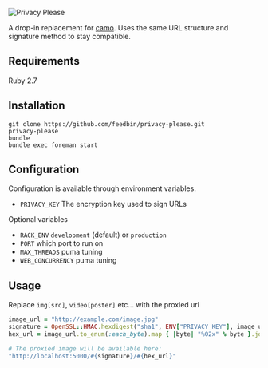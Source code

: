 ![Privacy Please](https://user-images.githubusercontent.com/133809/113089640-ed792f80-919c-11eb-931d-d36245568282.png)

A drop-in replacement for [camo](https://github.com/atmos/camo). Uses the same URL structure and signature method to stay compatible.

## Requirements

Ruby 2.7

## Installation

```
git clone https://github.com/feedbin/privacy-please.git
privacy-please
bundle
bundle exec foreman start
```

## Configuration

Configuration is available through environment variables.

- `PRIVACY_KEY` The encryption key used to sign URLs

Optional variables

- `RACK_ENV` `development` (default) or `production`
- `PORT` which port to run on
- `MAX_THREADS` puma tuning
- `WEB_CONCURRENCY` puma tuning

## Usage

Replace `img[src]`, `video[poster]` etc… with the proxied url

```ruby
image_url = "http://example.com/image.jpg"
signature = OpenSSL::HMAC.hexdigest("sha1", ENV["PRIVACY_KEY"], image_url)
hex_url = image_url.to_enum(:each_byte).map { |byte| "%02x" % byte }.join

# The proxied image will be available here:
"http://localhost:5000/#{signature}/#{hex_url}"
```
